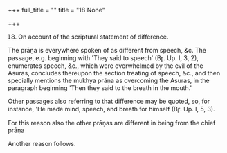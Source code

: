 +++
full_title = ""
title = "18 None"

+++


18. On account of the scriptural statement of difference.

The prāṇa is everywhere spoken of as different from speech, &c. The passage, e.g. beginning with 'They said to speech' (Br̥. Up. I, 3, 2), enumerates speech, &c., which were overwhelmed by the evil of the Asuras, concludes thereupon the section treating of speech, &c., and then specially mentions the mukhya prāṇa as overcoming the Asuras, in the paragraph beginning 'Then they said to the breath in the mouth.'

Other passages also referring to that difference may be quoted, so, for instance, 'He made mind, speech, and breath for himself (Br̥. Up. I, 5, 3).

For this reason also the other prāṇas are different in being from the chief prāṇa

Another reason follows.


